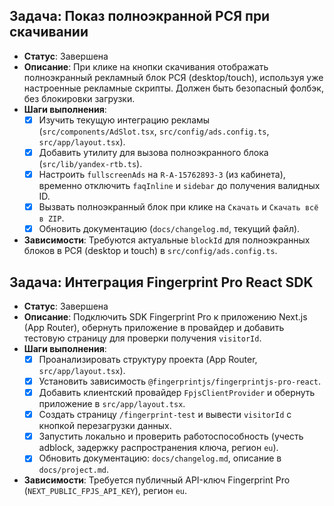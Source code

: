 ## Задача: Показ полноэкранной РСЯ при скачивании
- **Статус**: Завершена
- **Описание**: При клике на кнопки скачивания отображать полноэкранный рекламный блок РСЯ (desktop/touch), используя уже настроенные рекламные скрипты. Должен быть безопасный фолбэк, без блокировки загрузки.
- **Шаги выполнения**:
  - [x] Изучить текущую интеграцию рекламы (`src/components/AdSlot.tsx`, `src/config/ads.config.ts`, `src/app/layout.tsx`).
  - [x] Добавить утилиту для вызова полноэкранного блока (`src/lib/yandex-rtb.ts`).
  - [x] Настроить `fullscreenAds` на `R-A-15762893-3` (из кабинета), временно отключить `faqInline` и `sidebar` до получения валидных ID.
  - [x] Вызвать полноэкранный блок при клике на `Скачать` и `Скачать всё в ZIP`.
  - [x] Обновить документацию (`docs/changelog.md`, текущий файл).
- **Зависимости**: Требуются актуальные `blockId` для полноэкранных блоков в РСЯ (desktop и touch) в `src/config/ads.config.ts`.


## Задача: Интеграция Fingerprint Pro React SDK
- **Статус**: Завершена
- **Описание**: Подключить SDK Fingerprint Pro к приложению Next.js (App Router), обернуть приложение в провайдер и добавить тестовую страницу для проверки получения `visitorId`.
- **Шаги выполнения**:
  - [x] Проанализировать структуру проекта (App Router, `src/app/layout.tsx`).
  - [x] Установить зависимость `@fingerprintjs/fingerprintjs-pro-react`.
  - [x] Добавить клиентский провайдер `FpjsClientProvider` и обернуть приложение в `src/app/layout.tsx`.
  - [x] Создать страницу `/fingerprint-test` и вывести `visitorId` с кнопкой перезагрузки данных.
  - [x] Запустить локально и проверить работоспособность (учесть adblock, задержку распространения ключа, регион `eu`).
  - [x] Обновить документацию: `docs/changelog.md`, описание в `docs/project.md`.
- **Зависимости**: Требуется публичный API-ключ Fingerprint Pro (`NEXT_PUBLIC_FPJS_API_KEY`), регион `eu`.

